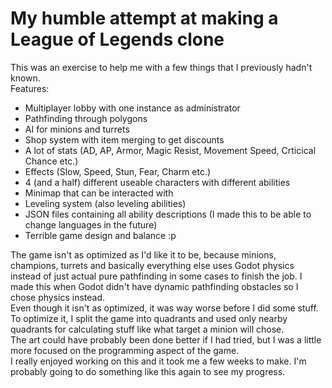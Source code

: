 # My humble attempt at making a League of Legends clone
This was an exercise to help me with a few things that I previously hadn't known.<br>
Features:
- Multiplayer lobby with one instance as administrator
- Pathfinding through polygons
- AI for minions and turrets
- Shop system with item merging to get discounts
- A lot of stats (AD, AP, Armor, Magic Resist, Movement Speed, Crticical Chance etc.)
- Effects (Slow, Speed, Stun, Fear, Charm etc.)
- 4 (and a half) different useable characters with different abilities
- Minimap that can be interacted with
- Leveling system (also leveling abilities)
- JSON files containing all ability descriptions (I made this to be able to change languages in the future)
- Terrible game design and balance :p

The game isn't as optimized as I'd like it to be, because minions, champions, turrets and basically everything else uses Godot physics instead of just actual pure pathfinding in some cases to finish the job. I made this when Godot didn't have dynamic pathfinding obstacles so I chose physics instead.<br>
Even though it isn't as optimized, it was way worse before I did some stuff. To optimize it, I split the game into quadrants and used only nearby quadrants for calculating stuff like what target a minion will chose.<br>
The art could have probably been done better if I had tried, but I was a little more focused on the programming aspect of the game.<br>
I really enjoyed working on this and it took me a few weeks to make. I'm probably going to do something like this again to see my progress.
